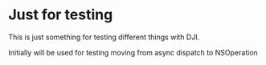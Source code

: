 # Just for testing

This is just something for testing different things with DJI.

Initially will be used for testing moving from async dispatch to NSOperation